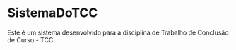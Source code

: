 # SistemaDoTCC
Este é um sistema desenvolvido para a disciplina de Trabalho de Conclusão de Curso - TCC
